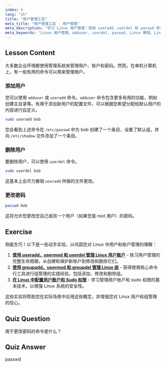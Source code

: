 ```yaml
---
index: 6
lang: "zh"
title: "用户管理工具"
meta_title: "用户管理工具 - 用户管理"
meta_description: "学习 Linux 用户管理：使用 useradd、userdel 和 passwd 命令添加、删除和更改密码。通过这份适合初学者的指南开始学习！"
meta_keywords: "Linux 用户管理，adduser, userdel, passwd, Linux 教程，Linux 初学者，用户账户，Linux 命令"
---
```


## Lesson Content

大多数企业环境都使用管理系统来管理用户、账户和密码。然而，在单机计算机上，有一些有用的命令可以用来管理用户。

### 添加用户

您可以使用 `adduser` 或 `useradd` 命令。`adduser` 命令包含更多有用的功能，例如创建主目录等。有用于添加新用户的配置文件，可以根据您希望分配给默认用户的内容进行自定义。

```bash
sudo useradd bob
```

您会看到上述命令在 `/etc/passwd` 中为 bob 创建了一个条目，设置了默认组，并向 `/etc/shadow` 文件添加了一个条目。

### 删除用户

要删除用户，可以使用 `userdel` 命令。

```bash
sudo userdel bob
```

这基本上会尽力撤销 `useradd` 所做的文件更改。

### 更改密码

```bash
passwd bob
```

这将允许您更改您自己或另一个用户（如果您是 root 用户）的密码。

## Exercise

熟能生巧！以下是一些动手实验，以巩固您对 Linux 中用户和账户管理的理解：

1. **[使用 useradd、usermod 和 userdel 管理 Linux 用户账户](https://labex.io/zh/labs/comptia-manage-linux-user-accounts-with-useradd-usermod-and-userdel-590837)** - 练习用户管理的完整生命周期，从创建和保护新账户到修改和删除它们。
2. **[使用 groupadd、usermod 和 groupdel 管理 Linux 组](https://labex.io/zh/labs/comptia-manage-linux-groups-with-groupadd-usermod-and-groupdel-590836)** - 获得使用核心命令行工具进行组管理的实践经验，包括添加、修改和删除组。
3. **[在 Linux 中配置用户账户和 Sudo 权限](https://labex.io/zh/labs/comptia-configure-user-accounts-and-sudo-privileges-in-linux-590856)** - 学习管理用户账户和 sudo 权限的基本技术，以增强 Linux 系统的安全性。

这些实验将帮助您在实际场景中应用这些概念，并增强您对 Linux 用户和组管理的信心。

## Quiz Question

用于更改密码的命令是什么？

## Quiz Answer

passwd
